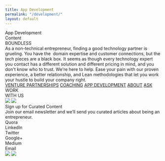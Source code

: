 ```yaml
---
title: App Development
permalink: "/development/"
layout: default
---
```


<div class="appdevelopment">
<div style="position:relative; margin:auto;">
<div class="rectangle"></div>
<div class="appdevelopmentcont">App Development<br />Content</div>
<div class="boundless">BOUNDLESS</div>
<div class="asanontechnicale">
As a non-technical entrepreneur, finding a good technology partner is
grueling. You have the  domain expertise and customer connections, but the
tech pieces are a black box. It seems as though every technology expert
you contact has a different solution and different pricing in mind, and
you don't know who to trust. We're here to help. Ease your pain with our
proven experience, a better relationship, and Lean methodologies that let
you work your hustle to build your company right.
</div>
<div class="venturepartnerships">
<a href="/venture-partners.html">VENTURE PARTNERSHIPS</a>
<a href="/coaching">COACHING</a>
<a href="/development">APP DEVELOPMENT</a>
<a href="/#wevebeenbuilding">ABOUT</a> <a href="/#askboundlesscopy">ASK</a>
</div>
<div class="rectanglecopy3"></div>
<div class="workwithus">WORK<br />WITH US</div>
<img src="../img/venture-partnerships-line-copy-6.png" class="linecopy5" />
<img src="../img/app-development-line-copy-7@2x.png" class="linecopy7" />
<div class="signupforcuratedcopy">Sign up for Curated Content</div>
<div class="joinouremailnewslcopy">
Join our email newsletter and we’ll send you curated articles about being
an entrepreneur.
</div>
<div class="quoralinkedintwittcopy2">
Quora<br />LinkedIn<br />Twitter<br />Google+<br />Medium<br />Email
</div>
<img src="../img/coaching-rectangle-copy-7@2x.png" class="rectanglecopy7" />
<img src="../img/home-rectangle-copy-6.png" class="rectanglecopy8" />
</div>
</div>
